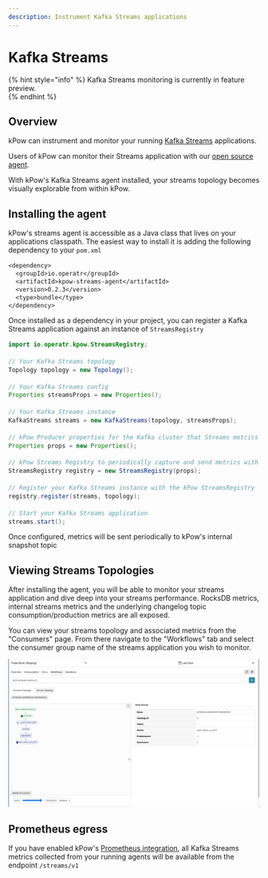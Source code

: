 ```yaml
---
description: Instrument Kafka Streams applications
---
```


# Kafka Streams

{% hint style="info" %}
Kafka Streams monitoring is currently in feature preview.  
{% endhint %}

## Overview

kPow can instrument and monitor your running [Kafka Streams](https://kafka.apache.org/documentation/streams/) applications. 

Users of kPow can monitor their Streams application with our [open source agent](https://github.com/operatr-io/kpow-streams-agent). 

With kPow's Kafka Streams agent installed, your streams topology becomes visually explorable from within kPow.

## Installing the agent

kPow's streams agent is accessible as a Java class that lives on your applications classpath. The easiest way to install it is adding the following dependency to your `pom.xml`

```markup
<dependency>
  <groupId>io.operatr</groupId>
  <artifactId>kpow-streams-agent</artifactId>
  <version>0.2.3</version>
  <type>bundle</type>
</dependency>
```

Once installed as a dependency in your project, you can register a Kafka Streams application against an instance of `StreamsRegistry`

```java
import io.operatr.kpow.StreamsRegistry;

// Your Kafka Streams topology
Topology topology = new Topology(); 

// Your Kafka Streams config
Properties streamsProps = new Properties();
 
// Your Kafka Streams instance
KafkaStreams streams = new KafkaStreams(topology, streamsProps); 

// kPow Producer properties for the Kafka cluster that Streams metrics will be sent (and where kPow should be installed).
Properties props = new Properties(); 

// kPow Streams Registry to periodically capture and send metrics with the Producer properties above
StreamsRegistry registry = new StreamsRegistry(props);

// Register your Kafka Streams instance with the kPow StreamsRegistry
registry.register(streams, topology); 

// Start your Kafka Streams application
streams.start();
```

Once configured, metrics will be sent periodically to kPow's internal snapshot topic

## Viewing Streams Topologies

After installing the agent, you will be able to monitor your streams application and dive deep into your streams performance. RocksDB metrics, internal streams metrics and the underlying changelog topic consumption/production metrics are all exposed.

You can view your streams topology and associated metrics from the "Consumers" page. From there navigate to the "Workflows" tab and select the consumer group name of the streams application you wish to monitor.

![](../.gitbook/assets/screen-shot-2021-06-24-at-3.57.31-pm.png)

## Prometheus egress

If you have enabled kPow's [Prometheus integration](prometheus/), all Kafka Streams metrics collected from your running agents will be available from the endpoint `/streams/v1`

